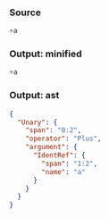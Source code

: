 ### Source
```js parse:expr
+a
```

### Output: minified
```js
+a
```

### Output: ast
```json
{
  "Unary": {
    "span": "0:2",
    "operator": "Plus",
    "argument": {
      "IdentRef": {
        "span": "1:2",
        "name": "a"
      }
    }
  }
}
```
